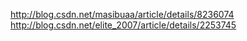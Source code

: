 http://blog.csdn.net/masibuaa/article/details/8236074
http://blog.csdn.net/elite_2007/article/details/2253745
